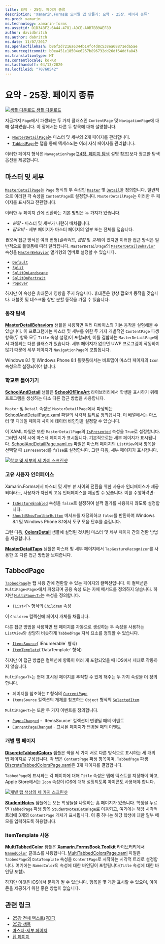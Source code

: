 ```yaml
---
title: 요약 - 25장. 페이지 종류
description: 'Xamarin.Forms로 모바일 앱 만들기: 요약 - 25장. 페이지 종류'
ms.prod: xamarin
ms.technology: xamarin-forms
ms.assetid: D1D348F2-6A44-4781-ADCE-A0B7BB9AEF89
author: davidbritch
ms.author: dabritch
ms.date: 11/07/2017
ms.openlocfilehash: b86f2d7216a6344b14fc4d8c538ea68871eda5ae
ms.sourcegitcommit: b0ea451e18504e6267b896732dd26df64ddfa843
ms.translationtype: HT
ms.contentlocale: ko-KR
ms.lasthandoff: 04/13/2020
ms.locfileid: "70760542"
---
```

# <a name="summary-of-chapter-25-page-varieties"></a>요약 - 25장. 페이지 종류

[![샘플 다운로드](~/media/shared/download.png) 샘플 다운로드](https://github.com/xamarin/xamarin-forms-book-samples/tree/master/Chapter25)

지금까지 `Page`에서 파생되는 두 가지 클래스인 `ContentPage` 및 `NavigationPage`에 대해 살펴봤습니다. 이 장에서는 다른 두 항목에 대해 설명합니다.

- [`MasterDetailPage`](xref:Xamarin.Forms.MasterDetailPage)는 마스터 및 세부의 2개 페이지를 관리합니다.
- [`TabbedPage`](xref:Xamarin.Forms.TabbedPage)는 탭을 통해 액세스되는 여러 자식 페이지를 관리합니다.

이러한 페이지 형식은 `NavagationPage`([24장. 페이지 탐색](~/xamarin-forms/creating-mobile-apps-xamarin-forms/summaries/chapter24.md) 설명 참조)보다 정교한 탐색 옵션을 제공합니다.

## <a name="master-and-detail"></a>마스터 및 세부

[`MasterDetailPage`](xref:Xamarin.Forms.MasterDetailPage)는 `Page` 형식의 두 속성인 [`Master`](xref:Xamarin.Forms.MasterDetailPage.Master) 및 [`Detail`](xref:Xamarin.Forms.MasterDetailPage.Detail)을 정의합니다. 일반적으로 이러한 각 속성을 `ContentPage`로 설정합니다. `MasterDetailPage`는 이러한 두 페이지를 표시하고 전환합니다.

이러한 두 페이지 간에 전환하는 기본 방법은 두 가지가 있습니다.

- *분할* - 마스터 및 세부가 나란히 배치됩니다.
- *팝오버* - 세부 페이지가 마스터 페이지의 일부 또는 전체를 덮습니다.

*팝오버* 접근 방식은 여러 변형(*슬라이드*, *겹침* 및 *교체*)이 있지만 이러한 접근 방식은 일반적으로 플랫폼에 따라 달라집니다. `MasterDetailPage`의 [`MasterDetailBehavior`](xref:Xamarin.Forms.MasterDetailPage.MasterBehavior) 속성을 [`MasterBehavior`](xref:Xamarin.Forms.MasterBehavior) 열거형의 멤버로 설정할 수 있습니다.

- [`Default`](xref:Xamarin.Forms.MasterBehavior.Default)
- [`Split`](xref:Xamarin.Forms.MasterBehavior.Split)
- [`SplitOnLandscape`](xref:Xamarin.Forms.MasterBehavior.SplitOnLandscape)
- [`SplitOnPortrait`](xref:Xamarin.Forms.MasterBehavior.SplitOnPortrait)
- [`Popover`](xref:Xamarin.Forms.MasterBehavior.Popover)

하지만 이 속성은 휴대폰에 영향을 주지 않습니다. 휴대폰은 항상 팝오버 동작을 갖습니다. 태블릿 및 데스크톱 창만 분할 동작을 가질 수 있습니다.

### <a name="exploring-the-behaviors"></a>동작 탐색

[**MasterDetailBehaviors**](https://github.com/xamarin/xamarin-forms-book-samples/tree/master/Chapter25/MasterDetailBehaviors) 샘플을 사용하면 여러 디바이스의 기본 동작을 실험해볼 수 있습니다. 이 프로그램에는 마스터 및 세부를 위한 두 가지 개별적인 `ContentPage` 파생 항목(두 항목 모두 `Title` 속성 설정)이 포함되며, 이를 결합하는 `MasterDetailPage`에서 파생되는 다른 클래스가 있습니다. 세부 페이지가 없으면 UWP 프로그램이 작동하지 않기 때문에 세부 페이지가 `NavigationPage`에 포함됩니다.

Windows 8.1 및 Windows Phone 8.1 플랫폼에서는 비트맵이 마스터 페이지의 `Icon` 속성으로 설정되어야 합니다.

### <a name="back-to-school"></a>학교로 돌아가기

[**SchoolAndDetail**](https://github.com/xamarin/xamarin-forms-book-samples/tree/master/Chapter25/SchoolAndDetail) 샘플은 [**SchoolOfFineArt**](https://github.com/xamarin/xamarin-forms-book-samples/tree/master/Libraries/SchoolOfFineArt) 라이브러리에서 학생을 표시하기 위해 프로그램을 생성하는 다소 다른 접근 방법을 사용합니다.

`Master` 및 `Detail` 속성은 `MasterDetailPage`에서 파생되는 [SchoolAndDetailPage.xaml](https://github.com/xamarin/xamarin-forms-book-samples/blob/master/Chapter25/SchoolAndDetail/SchoolAndDetail/SchoolAndDetail/SchoolAndDetailPage.xaml) 파일의 시각적 트리로 정의됩니다. 이 배열에서는 마스터 및 디테일 페이지 사이에 데이터 바인딩을 설정할 수 있습니다.

이 XAML 파일은 또한 `MasterDetailPage`의 [`IsPresented`](xref:Xamarin.Forms.MasterDetailPage.IsPresented) 속성을 `True`로 설정합니다. 그러면 시작 시에 마스터 페이지가 표시됩니다. 기본적으로는 세부 페이지가 표시됩니다. [SchoolAndDetailPage.xaml.cs](https://github.com/xamarin/xamarin-forms-book-samples/blob/master/Chapter25/SchoolAndDetail/SchoolAndDetail/SchoolAndDetail/SchoolAndDetailPage.xaml.cs) 파일은 마스터 페이지의 `ListView`에서 항목을 선택할 때 `IsPresented`를 `false`로 설정합니다. 그런 다음, 세부 페이지가 표시됩니다.

[![학교 및 세부의 세 가지 스크린샷](images/ch25fg09-small.png "MasterDetailPage의 세부 페이지")](images/ch25fg09-large.png#lightbox "MasterDetailPage의 세부 페이지")

### <a name="your-own-user-interface"></a>고유 사용자 인터페이스

Xamarin.Forms에서 마스터 및 세부 뷰 사이의 전환을 위한 사용자 인터페이스가 제공되더라도, 사용자가 자신의 고유 인터페이스를 제공할 수 있습니다. 이를 수행하려면:

- [`IsGestureEnabled`](xref:Xamarin.Forms.MasterDetailPage.IsGestureEnabled) 속성을 `false`로 설정하여 살짝 밀기를 사용하지 않도록 설정합니다.
- [`ShouldShowToolbarButton`](xref:Xamarin.Forms.MasterDetailPage.ShouldShowToolbarButton) 메서드를 재정의하고 `false`를 반환하여 Windows 8.1 및 Windows Phone 8.1에서 도구 모음 단추를 숨깁니다.

그런 다음, [**ColorsDetail**](https://github.com/xamarin/xamarin-forms-book-samples/tree/master/Chapter25/ColorsDetails) 샘플에 설명된 것처럼 마스터 및 세부 페이지 간의 전환 방법을 제공합니다.

[**MasterDetailTaps**](https://github.com/xamarin/xamarin-forms-book-samples/tree/master/Chapter25/MasterDetailTaps) 샘플은 마스터 및 세부 페이지에서 `TapGestureRecognizer`를 사용한 또 다른 접근 방법을 보여줍니다.

## <a name="tabbedpage"></a>TabbedPage

[`TabbedPage`](xref:Xamarin.Forms.TabbedPage)는 탭 사용 간에 전환할 수 있는 페이지의 컬렉션입니다. 이 컬렉션은 `MultiPage<Page>`에서 파생되며 공용 속성 또는 자체 메서드를 정의하지 않습니다. 하지만 [`MultiPage<T>`](xref:Xamarin.Forms.MultiPage`1)는 속성을 정의합니다.

- `IList<T>` 형식의 [`Children`](xref:Xamarin.Forms.MultiPage`1.Children) 속성

이 `Children` 컬렉션에 페이지 개체를 채웁니다.

다른 접근 방법을 사용하면 탭 페이지를 자동으로 생성하는 두 속성을 사용하는 `ListView`와 상당히 비슷하게 `TabbedPage` 자식 요소를 정의할 수 있습니다.

- [`ItemsSource`](xref:Xamarin.Forms.MultiPage`1.ItemsSource)(`IEnumerable` 형식)
- [`ItemTemplate`](xref:Xamarin.Forms.MultiPage`1.ItemTemplate)(`DataTemplate` 형식)

하지만 이 접근 방법은 컬렉션에 항목이 여러 개 포함되었을 때 iOS에서 제대로 작동하지 않습니다.

`MultiPage<T>`는 현재 표시된 페이지를 추적할 수 있게 해주는 두 가지 속성을 더 정의합니다.

- 페이지를 참조하는 `T` 형식의 [`CurrentPage`](xref:Xamarin.Forms.MultiPage`1.CurrentPage)
- `ItemsSource` 컬렉션의 개체를 참조하는 `Object` 형식의 [`SelectedItem`](xref:Xamarin.Forms.MultiPage`1.SelectedItem)

`MultiPage<T>`는 또한 두 가지 이벤트를 정의합니다.

- [`PagesChanged`](xref:Xamarin.Forms.MultiPage`1.PagesChanged) - `ItemsSource` 컬렉션이 변경될 때의 이벤트
- [`CurrentPageChanged`](xref:Xamarin.Forms.MultiPage`1.CurrentPageChanged) - 표시된 페이지가 변경될 때의 이벤트

### <a name="discrete-tab-pages"></a>개별 탭 페이지

[**DiscreteTabbedColors**](https://github.com/xamarin/xamarin-forms-book-samples/tree/master/Chapter25/DiscreteTabbedColors) 샘플은 색을 세 가지 서로 다른 방식으로 표시하는 세 개의 탭 페이지로 구성됩니다. 각 탭은 `ContentPage` 파생 항목이며, `TabbedPage` 파생 [DiscreteTabbedColorsPage.xaml](https://github.com/xamarin/xamarin-forms-book-samples/blob/master/Chapter25/DiscreteTabbedColors/DiscreteTabbedColors/DiscreteTabbedColors/DiscreteTabbedColorsPage.xaml)은 3개 페이지를 결합합니다.

`TabbedPage`에 표시되는 각 페이지에 대해 `Title` 속성은 탭에 텍스트를 지정해야 하고, Apple Store에서는 `Icon` 속성이 iOS에 대해 설정되도록 아이콘도 사용해야 합니다.

[![개별 탭 색상의 세 가지 스크린샷](images/ch25fg13-small.png "TabbedPage")](images/ch25fg13-large.png#lightbox "TabbedPage")

[**StudentNotes**](https://github.com/xamarin/xamarin-forms-book-samples/tree/master/Chapter25/StudentNotes) 샘플에는 모든 학생들을 나열하는 홈 페이지가 있습니다. 학생을 누르면 `TabbedPage` 파생 항목 [`StudentNotesDataPage`](https://github.com/xamarin/xamarin-forms-book-samples/blob/master/Chapter25/StudentNotes/StudentNotes/StudentNotes/StudentNotesDataPage.xaml)로 이동되고, 여기에는 해당 시각적 트리에 3개의 `ContentPage` 개체가 표시됩니다. 이 중 하나는 해당 학생에 대한 일부 메모를 입력하도록 허용합니다.

### <a name="using-an-itemtemplate"></a>ItemTemplate 사용

[**MultiTabbedColor**](https://github.com/xamarin/xamarin-forms-book-samples/tree/master/Chapter25/MultiTabbedColors) 샘플은 [**Xamarin.FormsBook.Toolkit**](https://github.com/xamarin/xamarin-forms-book-samples/tree/master/Libraries/Xamarin.FormsBook.Toolkit) 라이브러리에서 [`NamedColor`](https://github.com/xamarin/xamarin-forms-book-samples/blob/master/Libraries/Xamarin.FormsBook.Toolkit/Xamarin.FormsBook.Toolkit/NamedColor.cs) 클래스를 사용합니다. [MultiTabbedColorsPage.xaml](https://github.com/xamarin/xamarin-forms-book-samples/blob/master/Chapter25/MultiTabbedColors/MultiTabbedColors/MultiTabbedColors/MultiTabbedColorsPage.xaml) 파일은 `TabbedPage`의 `DataTemplate` 속성을 `ContentPage`로 시작하는 시각적 트리로 설정합니다. 여기에는 `NamedColor`의 속성에 대한 바인딩이 포함됩니다(`Title` 속성에 대한 바인딩 포함).

하지만 이것은 iOS에서 문제가 될 수 있습니다. 항목을 몇 개만 표시할 수 있으며, 아이콘을 제공하기 위한 좋은 방법이 없습니다.

## <a name="related-links"></a>관련 링크

- [25장 전체 텍스트(PDF)](https://download.xamarin.com/developer/xamarin-forms-book/XamarinFormsBook-Ch25-Apr2016.pdf)
- [25장 샘플](https://github.com/xamarin/xamarin-forms-book-samples/tree/master/Chapter25)
- [마스터-세부 페이지](~/xamarin-forms/app-fundamentals/navigation/master-detail-page.md)
- [탭 페이지](~/xamarin-forms/app-fundamentals/navigation/tabbed-page.md)
